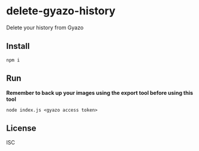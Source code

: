 # delete-gyazo-history

Delete your history from Gyazo

## Install

`npm i`

## Run

**Remember to back up your images using the export tool before using this tool**

`node index.js <gyazo access token>`

## License

ISC
